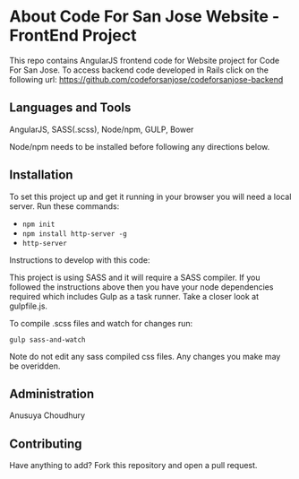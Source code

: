 # About Code For San Jose Website - FrontEnd Project

This repo contains AngularJS frontend code for Website project for Code For San Jose. To access backend code developed in Rails click on the following url: 
https://github.com/codeforsanjose/codeforsanjose-backend


## Languages and Tools 

AngularJS, SASS(.scss), Node/npm, GULP, Bower

Node/npm needs to be installed before following any directions below.

## Installation

To set this project up and get it running in your browser you will need a local server. Run these commands:

* `npm init`
* `npm install http-server -g`
* `http-server` 


Instructions to develop with this code:

This project is using SASS and it will require a SASS compiler. If you followed the instructions above then you have your node dependencies required which includes Gulp as a task runner. Take a closer look at gulpfile.js.

To compile .scss files and watch for changes run:

`gulp sass-and-watch`

Note do not edit any sass compiled css files. Any changes you make may be overidden. 

## Administration

Anusuya Choudhury

## Contributing

Have anything to add? Fork this repository and open a pull request.




